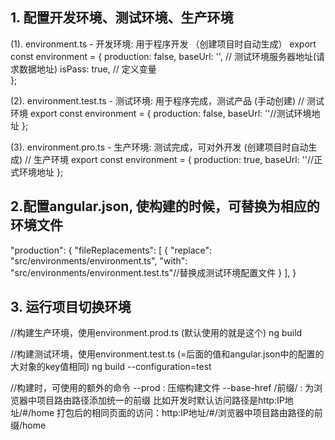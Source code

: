 ## 1. 配置开发环境、测试环境、生产环境

(1). environment.ts - 开发环境: 用于程序开发 （创建项目时自动生成）
export const environment = {
  production: false,
  baseUrl: '', // 测试环境服务器地址(请求数据地址)
  isPass: true, // 定义变量   
};

(2). environment.test.ts - 测试环境: 用于程序完成，测试产品 (手动创建)
// 测试环境
export const environment = {
    production: false,
    baseUrl: ''//测试环境地址
};

(3). environment.pro.ts - 生产环境: 测试完成，可对外开发 (创建项目时自动生成)
// 生产环境
export const environment = {
  production: true,
  baseUrl: ''//正式环境地址
};

## 2.配置angular.json, 使构建的时候，可替换为相应的环境文件

 "production": {
              "fileReplacements": [
                {
                  "replace": "src/environments/environment.ts",
                  "with": "src/environments/environment.test.ts"//替换成测试环境配置文件
                }
              ],
 }

## 3. 运行项目切换环境

//构建生产环境，使用environment.prod.ts (默认使用的就是这个)
ng build

//构建测试环境，使用environment.test.ts (=后面的值和angular.json中的配置的大对象的key值相同)
ng build --configuration=test

//构建时，可使用的额外的命令
--prod :   压缩构建文件
--base-href /前缀/ :  为浏览器中项目路由路径添加统一的前缀
比如开发时默认访问路径是http:IP地址/#/home
打包后的相同页面的访问：http:IP地址/#/浏览器中项目路由路径的前缀/home
